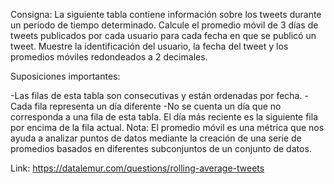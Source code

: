 Consigna: La siguiente tabla contiene información sobre los tweets durante un período de tiempo determinado. 
Calcule el promedio móvil de 3 días de tweets publicados por cada usuario para cada fecha en que se publicó un tweet.
Muestre la identificación del usuario, la fecha del tweet y los promedios móviles redondeados a 2 decimales.

Suposiciones importantes:

-Las filas de esta tabla son consecutivas y están ordenadas por fecha.
-Cada fila representa un día diferente
-No se cuenta un día que no corresponda a una fila de esta tabla. El día más reciente es la siguiente fila por encima de la fila actual.
Nota: El promedio móvil es una métrica que nos ayuda a analizar puntos de datos mediante la creación de una serie de promedios basados en diferentes subconjuntos de un conjunto de datos.

Link: https://datalemur.com/questions/rolling-average-tweets
